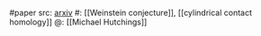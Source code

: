#paper 
src: [arxiv](https://arxiv.org/abs/0906.2444) 
#: [[Weinstein conjecture]], [[cylindrical contact homology]] 
@: [[Michael Hutchings]] 



